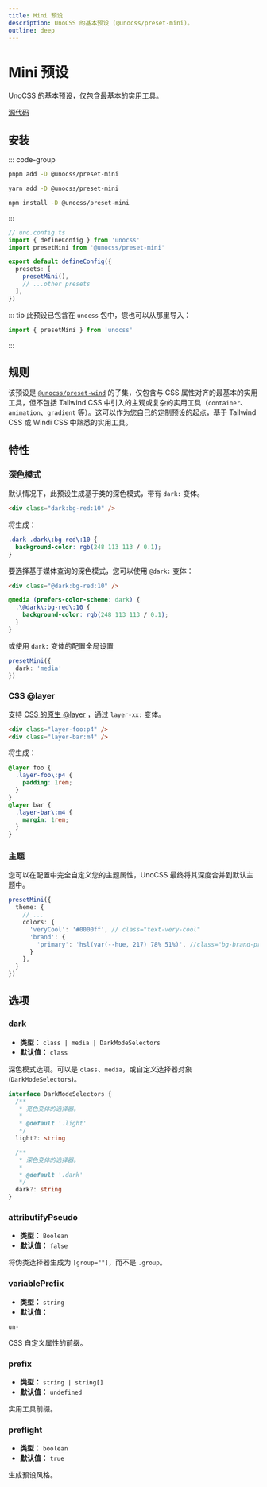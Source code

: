 ```yaml
---
title: Mini 预设
description: UnoCSS 的基本预设 (@unocss/preset-mini)。
outline: deep
---
```


# Mini 预设

UnoCSS 的基本预设，仅包含最基本的实用工具。

[源代码](https://github.com/unocss/unocss/tree/main/packages/preset-mini)

## 安装

::: code-group
  ```bash [pnpm]
  pnpm add -D @unocss/preset-mini
  ```
  ```bash [yarn]
  yarn add -D @unocss/preset-mini
  ```
  ```bash [npm]
  npm install -D @unocss/preset-mini
  ```
:::

```ts
// uno.config.ts
import { defineConfig } from 'unocss'
import presetMini from '@unocss/preset-mini'

export default defineConfig({
  presets: [
    presetMini(),
    // ...other presets
  ],
})
```

::: tip
此预设已包含在 `unocss` 包中，您也可以从那里导入：

```ts
import { presetMini } from 'unocss'
```
:::

## 规则

该预设是 [`@unocss/preset-wind`](/presets/wind) 的子集，仅包含与 CSS 属性对齐的最基本的实用工具，但不包括 Tailwind CSS 中引入的主观或复杂的实用工具（`container`、`animation`、`gradient` 等）。这可以作为您自己的定制预设的起点，基于 Tailwind CSS 或 Windi CSS 中熟悉的实用工具。

## 特性

### 深色模式

默认情况下，此预设生成基于类的深色模式，带有 `dark:` 变体。

```html
<div class="dark:bg-red:10" />
```

将生成：

```css
.dark .dark\:bg-red\:10 {
  background-color: rgb(248 113 113 / 0.1);
}
```

要选择基于媒体查询的深色模式，您可以使用 `@dark:` 变体：

```html
<div class="@dark:bg-red:10" />
```

```css
@media (prefers-color-scheme: dark) {
  .\@dark\:bg-red\:10 {
    background-color: rgb(248 113 113 / 0.1);
  }
}
```

或使用 `dark:` 变体的配置全局设置

```ts
presetMini({
  dark: 'media'
})
```

### CSS @layer

支持 [CSS 的原生 @layer](https://developer.mozilla.org/en-US/docs/Web/CSS/@layer) ，通过 `layer-xx:` 变体。

```html
<div class="layer-foo:p4" />
<div class="layer-bar:m4" />
```

将生成：

```css
@layer foo {
  .layer-foo\:p4 {
    padding: 1rem;
  }
}
@layer bar {
  .layer-bar\:m4 {
    margin: 1rem;
  }
}
```

### 主题

您可以在配置中完全自定义您的主题属性，UnoCSS 最终将其深度合并到默认主题中。

<!--eslint-skip-->

```ts
presetMini({
  theme: {
    // ...
    colors: {
      'veryCool': '#0000ff', // class="text-very-cool"
      'brand': {
        'primary': 'hsl(var(--hue, 217) 78% 51%)', //class="bg-brand-primary"
      }
    },
  }
})
```

## 选项

### dark
- **类型：** `class | media | DarkModeSelectors`
- **默认值：** `class`

深色模式选项。可以是 `class`、`media`，或自定义选择器对象(`DarkModeSelectors`)。

```ts
interface DarkModeSelectors {
  /**
   * 亮色变体的选择器。
   *
   * @default '.light'
   */
  light?: string

  /**
   * 深色变体的选择器。
   *
   * @default '.dark'
   */
  dark?: string
}
```

### attributifyPseudo
- **类型：** `Boolean`
- **默认值：** `false`

将伪类选择器生成为 `[group=""]`，而不是 `.group`。

### variablePrefix
- **类型：** `string`
- **默认值：**

`un-`

CSS 自定义属性的前缀。

### prefix
- **类型：** `string | string[]`
- **默认值：** `undefined`

实用工具前缀。

### preflight
- **类型：** `boolean`
- **默认值：** `true`

生成预设风格。
